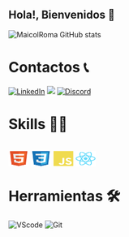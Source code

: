 ## Hola!, Bienvenidos 👋


![MaicolRoma GitHub stats](https://github-readme-stats.vercel.app/api?username=MaicolRoma&show_icons=true&theme=gotham)



<!-- Links -->
# Contactos 📞
[![LinkedIn](https://img.shields.io/badge/LinkedIn-0077B5?style=for-the-badge&logo=linkedin&logoColor=white)](https://www.linkedin.com/in/maicol-rodriguez-martinez-4850162a2/)
<a href = "mailto:contatomaikolroma1991@gmail.com"><img src="https://img.shields.io/badge/-Gmail-%23333?style=for-the-badge&logo=gmail&logoColor=white" target="_blank"></a>
[![Discord](https://img.shields.io/badge/Discord-7289DA?style=for-the-badge&logo=discord&logoColor=white)](https://discord.gg/Rd8ddsh9) 

<!--Skill-->
# Skills 🐱‍👤
<div style="display: inline_block"><br>
  <img align="center" alt="Rafa-HTML" height="30" width="40" src="https://raw.githubusercontent.com/devicons/devicon/master/icons/html5/html5-original.svg">
  <img align="center" alt="Rafa-CSS" height="30" width="40" src="https://raw.githubusercontent.com/devicons/devicon/master/icons/css3/css3-original.svg">
  <img align="center" alt="Rafa-Js" height="30" width="40" src="https://raw.githubusercontent.com/devicons/devicon/master/icons/javascript/javascript-plain.svg">
  <img align="center" alt="Rafa-React" height="30" width="40" src="https://raw.githubusercontent.com/devicons/devicon/master/icons/react/react-original.svg">
</div>

  <!-- Herramientas-->
  # Herramientas 🛠
  <div style="flex-basis: 48%;">
     <img align="center" alt="VScode" height="30" width="40" src="https://cdn.jsdelivr.net/gh/devicons/devicon/icons/vscode/vscode-original.svg">
     <img align="center" alt="Git" height="30" width="40" src="https://cdn.jsdelivr.net/gh/devicons/devicon/icons/git/git-original.svg">
  </div>
